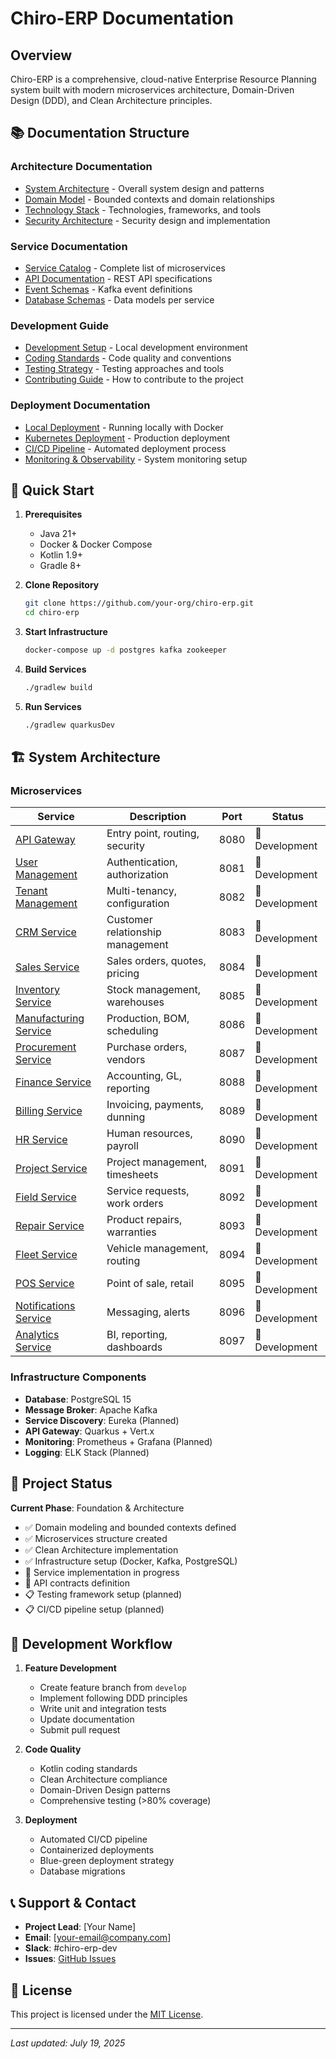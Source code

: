 # Chiro-ERP Documentation

## Overview

Chiro-ERP is a comprehensive, cloud-native Enterprise Resource Planning system built with modern microservices architecture, Domain-Driven Design (DDD), and Clean Architecture principles.

## 📚 Documentation Structure

### Architecture Documentation

-   [System Architecture](./architecture/system-architecture.md) - Overall system design and patterns
-   [Domain Model](./architecture/domain-model.md) - Bounded contexts and domain relationships
-   [Technology Stack](./architecture/technology-stack.md) - Technologies, frameworks, and tools
-   [Security Architecture](./architecture/security-architecture.md) - Security design and implementation

### Service Documentation

-   [Service Catalog](./services/service-catalog.md) - Complete list of microservices
-   [API Documentation](./services/api-documentation.md) - REST API specifications
-   [Event Schemas](./services/event-schemas.md) - Kafka event definitions
-   [Database Schemas](./services/database-schemas.md) - Data models per service

### Development Guide

-   [Development Setup](./development/setup.md) - Local development environment
-   [Coding Standards](./development/coding-standards.md) - Code quality and conventions
-   [Testing Strategy](./development/testing-strategy.md) - Testing approaches and tools
-   [Contributing Guide](./development/contributing.md) - How to contribute to the project

### Deployment Documentation

-   [Local Deployment](./deployment/local-deployment.md) - Running locally with Docker
-   [Kubernetes Deployment](./deployment/kubernetes-deployment.md) - Production deployment
-   [CI/CD Pipeline](./deployment/cicd-pipeline.md) - Automated deployment process
-   [Monitoring & Observability](./deployment/monitoring.md) - System monitoring setup

## 🚀 Quick Start

1. **Prerequisites**

    - Java 21+
    - Docker & Docker Compose
    - Kotlin 1.9+
    - Gradle 8+

2. **Clone Repository**

    ```bash
    git clone https://github.com/your-org/chiro-erp.git
    cd chiro-erp
    ```

3. **Start Infrastructure**

    ```bash
    docker-compose up -d postgres kafka zookeeper
    ```

4. **Build Services**

    ```bash
    ./gradlew build
    ```

5. **Run Services**
    ```bash
    ./gradlew quarkusDev
    ```

## 🏗️ System Architecture

### Microservices

| Service                                                      | Description                      | Port | Status         |
| ------------------------------------------------------------ | -------------------------------- | ---- | -------------- |
| [API Gateway](./services/api-gateway.md)                     | Entry point, routing, security   | 8080 | 🚧 Development |
| [User Management](./services/user-management.md)             | Authentication, authorization    | 8081 | 🚧 Development |
| [Tenant Management](./services/tenant-management.md)         | Multi-tenancy, configuration     | 8082 | 🚧 Development |
| [CRM Service](./services/crm-service.md)                     | Customer relationship management | 8083 | 🚧 Development |
| [Sales Service](./services/sales-service.md)                 | Sales orders, quotes, pricing    | 8084 | 🚧 Development |
| [Inventory Service](./services/inventory-service.md)         | Stock management, warehouses     | 8085 | 🚧 Development |
| [Manufacturing Service](./services/manufacturing-service.md) | Production, BOM, scheduling      | 8086 | 🚧 Development |
| [Procurement Service](./services/procurement-service.md)     | Purchase orders, vendors         | 8087 | 🚧 Development |
| [Finance Service](./services/finance-service.md)             | Accounting, GL, reporting        | 8088 | 🚧 Development |
| [Billing Service](./services/billing-service.md)             | Invoicing, payments, dunning     | 8089 | 🚧 Development |
| [HR Service](./services/hr-service.md)                       | Human resources, payroll         | 8090 | 🚧 Development |
| [Project Service](./services/project-service.md)             | Project management, timesheets   | 8091 | 🚧 Development |
| [Field Service](./services/fieldservice-service.md)          | Service requests, work orders    | 8092 | 🚧 Development |
| [Repair Service](./services/repair-service.md)               | Product repairs, warranties      | 8093 | 🚧 Development |
| [Fleet Service](./services/fleet-service.md)                 | Vehicle management, routing      | 8094 | 🚧 Development |
| [POS Service](./services/pos-service.md)                     | Point of sale, retail            | 8095 | 🚧 Development |
| [Notifications Service](./services/notifications-service.md) | Messaging, alerts                | 8096 | 🚧 Development |
| [Analytics Service](./services/analytics-service.md)         | BI, reporting, dashboards        | 8097 | 🚧 Development |

### Infrastructure Components

-   **Database**: PostgreSQL 15
-   **Message Broker**: Apache Kafka
-   **Service Discovery**: Eureka (Planned)
-   **API Gateway**: Quarkus + Vert.x
-   **Monitoring**: Prometheus + Grafana (Planned)
-   **Logging**: ELK Stack (Planned)

## 🎯 Project Status

**Current Phase**: Foundation & Architecture

-   ✅ Domain modeling and bounded contexts defined
-   ✅ Microservices structure created
-   ✅ Clean Architecture implementation
-   ✅ Infrastructure setup (Docker, Kafka, PostgreSQL)
-   🚧 Service implementation in progress
-   🚧 API contracts definition
-   📋 Testing framework setup (planned)
-   📋 CI/CD pipeline setup (planned)

## 🔄 Development Workflow

1. **Feature Development**

    - Create feature branch from `develop`
    - Implement following DDD principles
    - Write unit and integration tests
    - Update documentation
    - Submit pull request

2. **Code Quality**

    - Kotlin coding standards
    - Clean Architecture compliance
    - Domain-Driven Design patterns
    - Comprehensive testing (>80% coverage)

3. **Deployment**
    - Automated CI/CD pipeline
    - Containerized deployments
    - Blue-green deployment strategy
    - Database migrations

## 📞 Support & Contact

-   **Project Lead**: [Your Name]
-   **Email**: [your-email@company.com]
-   **Slack**: #chiro-erp-dev
-   **Issues**: [GitHub Issues](https://github.com/your-org/chiro-erp/issues)

## 📄 License

This project is licensed under the [MIT License](../LICENSE).

---

_Last updated: July 19, 2025_
